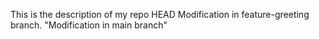 This is the description of my repo
HEAD
Modification in feature-greeting branch.
 "Modification in main branch"
